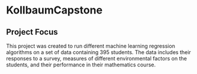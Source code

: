 # KollbaumCapstone
## Project Focus

This project was created to run different machine learning regression algorithms on a set of data containing 395 students.  The data includes their responses to a survey, measures of different environmental factors on the students, and their performance in their mathematics course.  
